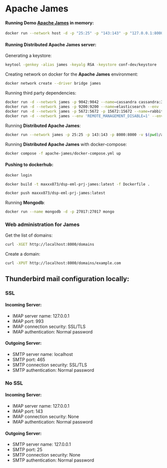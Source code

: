 # Apache James

#### Running Demo [Apache James](https://james.apache.org/) in memory:
```bash
docker run --network host -d -p "25:25" -p "143:143" -p "127.0.0.1:8000:8000" -v $(pwd)/apache-james/conf/webadmin.properties:/root/conf/webadmin.properties --name james-demo apache/james:demo-3.7.0
```

#### Running **Distributed Apache James server**:


Generating a keystore:
```bash
keytool -genkey -alias james -keyalg RSA -keystore conf-dev/keystore
```
Creating network on docker for the **Apache James** environment:
```bash
docker network create --driver bridge james
```
Running third party dependencies:
```bash
docker run -d --network james -p 9042:9042 --name=cassandra cassandra:3.11.10
docker run -d --network james -p 9200:9200 --name=elasticsearch --env 'discovery.type=single-node' blacktop/elasticsearch:7.10.2
docker run -d --network james -p 5672:5672 -p 15672:15672 --name=rabbitmq rabbitmq:3.9.18-management
docker run -d --network james --env 'REMOTE_MANAGEMENT_DISABLE=1' --env 'SCALITY_ACCESS_KEY_ID=accessKey1' --env 'SCALITY_SECRET_ACCESS_KEY=secretKey1' --name=s3 zenko/cloudserver:8.2.6
```
Running **Distributed Apache James**:
```bash
docker run --network james -p 25:25 -p 143:143 -p 8000:8000 -v $(pwd)/apache-james/conf/:/root/conf/ --name james-distributed apache/james:distributed-latest
```
Running **Distributed Apache James** with docker-compose:
```bash
docker compose -f apache-james/docker-compose.yml up
```

#### Pushing to dockerhub:
```bash
docker login
```
```bash
docker build -t maxxx873/dsp-eml-prj-james:latest -f Dockerfile .
```
```bash
docker push maxxx873/dsp-eml-prj-james:latest
```

Running **Mongodb**:
```bash
docker run --name mongodb -d -p 27017:27017 mongo
```

### Web administration for James

Get the list of domains:
```bash
curl -XGET http://localhost:8000/domains
```

Create a domain:
```bash
curl -XPUT http://localhost:8000/domains/example.com
```

## Thunderbird mail configuration locally:

### SSL

#### Incoming Server:
- IMAP server name: 127.0.0.1
- IMAP port: 993
- IMAP connection security: SSL/TLS
- IMAP authentication: Normal password

#### Outgoing Server:
- SMTP server name: localhost
- SMTP port: 465
- SMTP connection security: SSL/TLS
- SMTP authentication: Normal password

### No SSL
#### Incoming Server:
- IMAP server name: 127.0.0.1
- IMAP port: 143
- IMAP connection security: None
- IMAP authentication: Normal password

#### Outgoing Server:
- SMTP server name: 127.0.0.1
- SMTP port: 25
- SMTP connection security: None
- SMTP authentication: Normal password